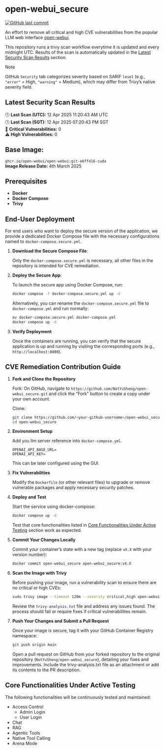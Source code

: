 # open-webui_secure

[![GitHub last commit](https://img.shields.io/github/last-commit/NotYuSheng/open-webui_secure?color=red)](#)

An effort to remove all critical and high CVE vulnerabilities from the popular LLM web interface [open-webui](https://github.com/open-webui/open-webui).

This repository runs a trivy scan workflow everytime it is updated and every midnight UTC. Results of the scan is automatically updated in the [Latest Security Scan Results](#latest-security-scan-results) section. 

> [!NOTE]
> GitHub `Security` tab categorizes severity based on SARIF `level` (e.g., `"error"` = High, `"warning"` = Medium), which may differ from Trivy’s native severity field.

<!-- TRIVY_SCAN_RESULTS -->
## Latest Security Scan Results

🕒 **Last Scan (UTC):** 12 Apr 2025 11:20:43 AM UTC  
🕒 **Last Scan (SGT):** 12 Apr 2025 07:20:43 PM SGT  
🚨 **Critical Vulnerabilities:** 0  
⚠️ **High Vulnerabilities:** 0  
<!-- TRIVY_SCAN_END -->

## Base Image:
`ghcr.io/open-webui/open-webui:git-e6ff416-cuda`  
**Image Release Date:** 4th March 2025

## Prerequisites
- **Docker**
- **Docker Compose**
- **Trivy**

## End-User Deployment
For end users who want to deploy the secure version of the application, we provide a dedicated Docker Compose file with the necessary configurations named to `docker-compose.secure.yml`.

1. **Download the Secure Compose File**:

   Only the `docker-compose.secure.yml` is necessary, all other files in the repository is intended for CVE remediation.

2. **Deploy the Secure App**:

   To launch the secure app using Docker Compose, run:
   ```bash
   docker compose -f docker-compose.secure.yml up -d
   ```
   Alternatively, you can rename the `docker-compose.secure.yml` file to `docker-compose.yml` and run normally:
   ```bash
   mv docker-compose.secure.yml docker-compose.yml
   docker compose up -d
   ```

3. **Verify Deployment**

   Once the containers are running, you can verify that the secure application is up and running by visiting the corresponding ports (e.g., `http://localhost:8080`).

## CVE Remediation Contribution Guide

1. **Fork and Clone the Repository**

   Fork: On GitHub, navigate to `https://github.com/NotYuSheng/open-webui_secure.git` and click the "Fork" button to create a copy under your own account.

   Clone:
   ```bash
   git clone https://github.com/<your-github-username>/open-webui_secure.git
   cd open-webui_secure
   ```
2. **Environment Setup**

   Add you llm server reference into `docker-compose.yml`.
   ```
   OPENAI_API_BASE_URL=
   OPENAI_API_KEY=
   ```
   This can be later configured using the GUI.

3. **Fix Vulnerabilities**

   Modify the `Dockerfile` (or other relevant files) to upgrade or remove vulnerable packages and apply necessary security patches.

4. **Deploy and Test**

   Start the service using docker-compose:
   ```bash
   docker compose up -d
   ```
   Test that core functionalities listed in [Core Functionalities Under Active Testing](#core-functionalities-under-active-testing) section work as expected.

5. **Commit Your Changes Locally**

   Commit your container’s state with a new tag (replace `vX.X` with your version number):
   ```bash
   docker commit open-webui_secure open-webui_secure:vX.X
   ```
6. **Scan the Image with Trivy**

   Before pushing your image, run a vulnerability scan to ensure there are no critical or high CVEs:
   ```bash
   sudo trivy image --timeout 120m --severity critical,high open-webui_secure:vX.X > trivy-analysis.txt
   ```
   Review the `trivy-analysis.txt` file and address any issues found. The process should fail or require fixes if critical vulnerabilities remain.

7. **Push Your Changes and Submit a Pull Request**

   Once your image is secure, tag it with your GitHub Container Registry namespace:
   ```bash
   git push origin main
   ```
   Open a pull request on GitHub from your forked repository to the original repository (`NotYuSheng/open-webui_secure`), detailing your fixes and improvements.
   Include the trivy-analysis.txt file as an attachment or add its contents to the PR description.

## Core Functionalities Under Active Testing
The following functionalities will be continuously tested and maintained:
- Access Control
  - Admin Login
  - User Login
- Chat
- RAG
- Agentic Tools
- Native Tool Calling
- Arena Mode
